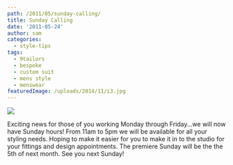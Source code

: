 ```yaml
---
path: /2011/05/sunday-calling/
title: Sunday Calling
date: '2011-05-24'
author: sam
categories:
  - style-tips
tags:
  - 9tailors
  - bespoke
  - custom suit
  - mens style
  - menswear
featuredImage: /uploads/2014/11/i3.jpg
---
```

[![](http://2.bp.blogspot.com/-KzC4NqAzJKI/TdvN5SDbBEI/AAAAAAAAAWw/hW61qJVZE_Q/s400/khaki_accessories.TIF)](http://2.bp.blogspot.com/-KzC4NqAzJKI/TdvN5SDbBEI/AAAAAAAAAWw/hW61qJVZE_Q/s1600/khaki_accessories.TIF)

Exciting news for those of you working Monday through Friday...we will now have Sunday hours! From 11am to 5pm we will be available for all your styling needs. Hoping to make it easier for you to make it in to the studio for your fittings and design appointments. The premiere Sunday will be the the 5th of next month. See you next Sunday!
